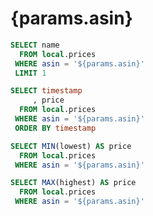 # {params.asin}

```sql item_name
SELECT name
  FROM local.prices
 WHERE asin = '${params.asin}'
 LIMIT 1
```

[<Value data={item_name} column=name row=0 />](https://www.amazon.co.jp/dp/{params.asin}/)

```sql prices
SELECT timestamp
     , price
  FROM local.prices
 WHERE asin = '${params.asin}'
 ORDER BY timestamp
```

```sql lowest_price
SELECT MIN(lowest) AS price
  FROM local.prices
 WHERE asin = '${params.asin}'
```

```sql highest_price
SELECT MAX(highest) AS price
  FROM local.prices
 WHERE asin = '${params.asin}'
```

<LineChart data={prices} x=timestamp y=price yFmt=JPY0>
  <ReferenceLine data={lowest_price} y=price color=blue label="Lowest" />
  <ReferenceLine data={highest_price} y=price color=red label="Highest" />
</LineChart>
